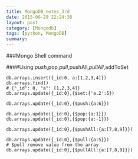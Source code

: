 ```yaml
---
title: MongoDB_notes_3rd
date: 2015-06-29 22:24:38
layout: post
category: [Mongodb]
tags: [python, MongoDB]
summary: 
---
```

###Mongo Shell command

####Using $push,$pop,$pull,$pushAll,$pullAll,$addToSet

	db.arrays.insert({_id:0, a:[1,2,3,4]})
	db.arrays.find()
	# {"_id": 0, "a": [1,2,3,4]}
	db.arrays.update({_id:0},{$set:{'a.2':5})
	
	db.arrays.update({_id:0},{$push:{a:6}})
	
	db.arrays.update({_id:0},{$pop:{a:1}})
	db.arrays.update({_id:0},{$pop:{a:-1}})
	
	db.arrays.update({_id:0},{$pushAll:{a:[7,8,9]}})
	
	db.arrays.update({_id:0},{$pull:{a:5}})
	# $pull remove value from the array
	db.arrays.update({_id:0},{$pullAll:{a:[7,8,9]}})

	